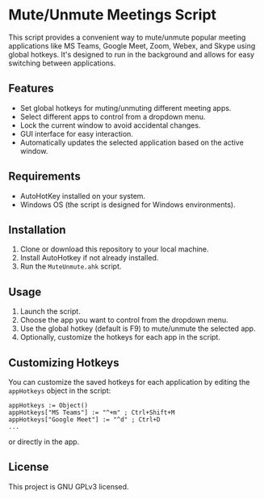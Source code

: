 # Mute/Unmute Meetings Script

This script provides a convenient way to mute/unmute popular meeting applications like MS Teams, Google Meet, Zoom, Webex, and Skype using global hotkeys. It's designed to run in the background and allows for easy switching between applications.

## Features

- Set global hotkeys for muting/unmuting different meeting apps.
- Select different apps to control from a dropdown menu.
- Lock the current window to avoid accidental changes.
- GUI interface for easy interaction.
- Automatically updates the selected application based on the active window.

## Requirements

- AutoHotKey installed on your system.
- Windows OS (the script is designed for Windows environments).

## Installation

1. Clone or download this repository to your local machine.
2. Install AutoHotkey if not already installed.
3. Run the `MuteUnmute.ahk` script.

## Usage

1. Launch the script.
3. Choose the app you want to control from the dropdown menu.
2. Use the global hotkey (default is F9) to mute/unmute the selected app.
4. Optionally, customize the hotkeys for each app in the script.

## Customizing Hotkeys

You can customize the saved hotkeys for each application by editing the `appHotkeys` object in the script:

```ahk
appHotkeys := Object()
appHotkeys["MS Teams"] := "^+m" ; Ctrl+Shift+M
appHotkeys["Google Meet"] := "^d" ; Ctrl+D
...
```

or directly in the app.

## License

This project is GNU GPLv3 licensed.
